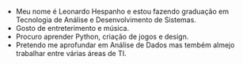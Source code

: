 - Meu nome é Leonardo Hespanho e estou fazendo graduação em Tecnologia de Análise e Desenvolvimento de Sistemas.
- Gosto de entreterimento e música.
- Procuro aprender Python, criação de jogos e design.
- Pretendo me aprofundar em Análise de Dados mas tembém almejo trabalhar entre várias áreas de TI.
